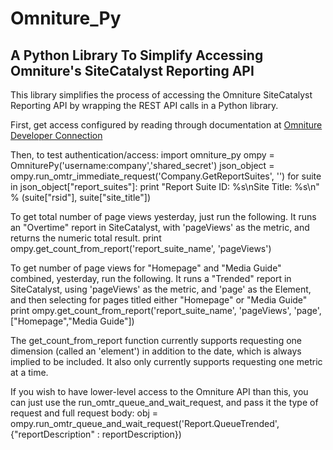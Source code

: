 Omniture_Py
===========
A Python Library To Simplify Accessing Omniture's SiteCatalyst Reporting API
----------------------------------------------------------------------------

This library simplifies the process of accessing the Omniture SiteCatalyst Reporting API by wrapping the REST API calls in a Python library.

First, get access configured by reading through documentation at [Omniture Developer Connection](http://developer.omniture.com/)

Then, to test authentication/access:
    import omniture_py
    ompy = OmniturePy('username:company','shared_secret')
    json_object =  ompy.run_omtr_immediate_request('Company.GetReportSuites', '')
    for suite in json_object["report_suites"]:
	  print "Report Suite ID: %s\nSite Title: %s\n" % (suite["rsid"], suite["site_title"])

To get total number of page views yesterday, just run the following.  It runs an "Overtime" report in SiteCatalyst, 
with 'pageViews' as the metric, and returns the numeric total result.
    print ompy.get_count_from_report('report_suite_name', 'pageViews') 


To get number of page views for "Homepage" and "Media Guide" combined, yesterday, run the following.  It runs a "Trended"
report in SiteCatalyst, using 'pageViews' as the metric, and 'page' as the Element, and then selecting for pages titled either
"Homepage" or "Media Guide"
    print ompy.get_count_from_report('report_suite_name', 'pageViews', 'page', ["Homepage","Media Guide"])

The get_count_from_report function currently supports requesting one dimension (called an 'element') in addition to the date, which is always implied to be included.  It also only currently supports requesting one metric at a time. 	

If you wish to have lower-level access to the Omniture API than this, you can just use the run_omtr_queue_and_wait_request, and pass it the type of request and full request body: 
    obj = ompy.run_omtr_queue_and_wait_request('Report.QueueTrended', {"reportDescription" : reportDescription})

	
	
